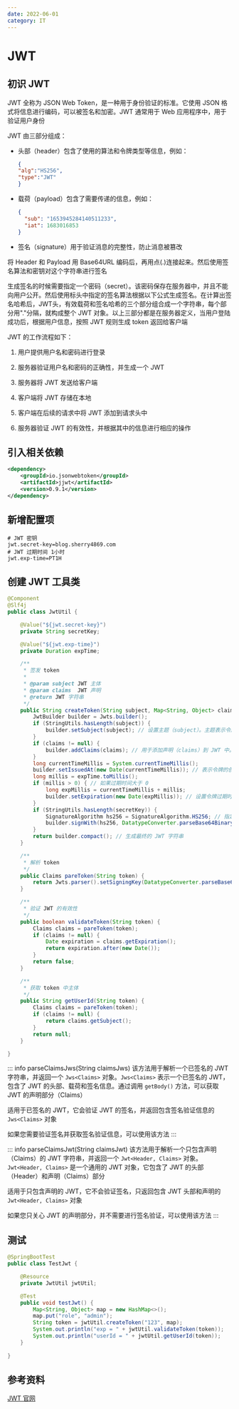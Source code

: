 ```yaml
---
date: 2022-06-01
category: IT
---
```


# JWT

<!-- more -->

## 初识 JWT

JWT 全称为 JSON Web Token，是一种用于身份验证的标准。它使用 JSON 格式将信息进行编码，可以被签名和加密。JWT 通常用于 Web 应用程序中，用于验证用户身份

JWT 由三部分组成：

- 头部（header）包含了使用的算法和令牌类型等信息，例如：

    ```json
    {
    "alg":"HS256",
    "type":"JWT"
    }
    ```

- 载荷（payload）包含了需要传递的信息，例如：

    ```json
    {
      "sub": "1653945284140511233",
      "iat": 1683016853
    }
    ```

- 签名（signature）用于验证消息的完整性，防止消息被篡改

将 Header 和 Payload 用 Base64URL 编码后，再用点(.)连接起来。然后使用签名算法和密钥对这个字符串进行签名

生成签名的时候需要指定一个密码（secret）。该密码保存在服务器中，并且不能向用户公开。然后使用标头中指定的签名算法根据以下公式生成签名。在计算出签名哈希后，JWT头，有效载荷和签名哈希的三个部分组合成一个字符串，每个部分用"."分隔，就构成整个 JWT 对象。以上三部分都是在服务器定义，当用户登陆成功后，根据用户信息，按照 JWT 规则生成 token 返回给客户端

JWT 的工作流程如下：

1. 用户提供用户名和密码进行登录

2. 服务器验证用户名和密码的正确性，并生成一个 JWT

3. 服务器将 JWT 发送给客户端

4. 客户端将 JWT 存储在本地

5. 客户端在后续的请求中将 JWT 添加到请求头中

6. 服务器验证 JWT 的有效性，并根据其中的信息进行相应的操作

## 引入相关依赖

```xml
<dependency>
    <groupId>io.jsonwebtoken</groupId>
    <artifactId>jjwt</artifactId>
    <version>0.9.1</version>
</dependency>
```

## 新增配置项

```properties
# JWT 密钥
jwt.secret-key=blog.sherry4869.com
# JWT 过期时间 1小时
jwt.exp-time=PT1H
```

## 创建 JWT 工具类

```java
@Component
@Slf4j
public class JwtUtil {

    @Value("${jwt.secret-key}")
    private String secretKey;

    @Value("${jwt.exp-time}")
    private Duration expTime;

    /**
     * 签发 token
     *
     * @param subject JWT 主体
     * @param claims  JWT 声明
     * @return JWT 字符串
     */
    public String createToken(String subject, Map<String, Object> claims) {
        JwtBuilder builder = Jwts.builder();
        if (StringUtils.hasLength(subject)) {
            builder.setSubject(subject); // 设置主题（subject）。主题表示令牌所代表的实体或主体。这个主题可以是用户的唯一标识符、用户名或其他与实体相关的标识
        }
        if (claims != null) {
            builder.addClaims(claims); // 用于添加声明（claims）到 JWT 中。声明可以包含用户身份、访问权限、角色、过期时间等信息
        }
        long currentTimeMillis = System.currentTimeMillis();
        builder.setIssuedAt(new Date(currentTimeMillis)); // 表示令牌的创建时间为当前时间戳
        long millis = expTime.toMillis();
        if (millis > 0) { // 如果过期时间大于 0
            long expMillis = currentTimeMillis + millis;
            builder.setExpiration(new Date(expMillis)); // 设置令牌过期时间
        }
        if (StringUtils.hasLength(secretKey)) {
            SignatureAlgorithm hs256 = SignatureAlgorithm.HS256; // 指定签名算法
            builder.signWith(hs256, DatatypeConverter.parseBase64Binary(secretKey)); // 使用 HS256 算法和提供的密钥对 JWT 进行签名。这将生成一个带有签名的 JWT，以确保在后续验证过程中可以验证其真实性和完整性
        }
        return builder.compact(); // 生成最终的 JWT 字符串
    }

    /**
     * 解析 token
     */
    public Claims pareToken(String token) {
        return Jwts.parser().setSigningKey(DatatypeConverter.parseBase64Binary(secretKey)).parseClaimsJws(token).getBody();
    }

    /**
     * 验证 JWT 的有效性
     */
    public boolean validateToken(String token) {
        Claims claims = pareToken(token);
        if (claims != null) {
            Date expiration = claims.getExpiration();
            return expiration.after(new Date());
        }
        return false;
    }

    /**
     * 获取 token 中主体
     */
    public String getUserId(String token) {
        Claims claims = pareToken(token);
        if (claims != null) {
            return claims.getSubject();
        }
        return null;
    }

}
```

::: info parseClaimsJws(String claimsJws)
该方法用于解析一个已签名的 JWT 字符串，并返回一个 `Jws<Claims>` 对象。`Jws<Claims>` 表示一个已签名的 JWT，包含了 JWT 的头部、载荷和签名信息。通过调用 `getBody()` 方法，可以获取 JWT 的声明部分（Claims）

适用于已签名的 JWT，它会验证 JWT 的签名，并返回包含签名验证信息的 `Jws<Claims>` 对象

如果您需要验证签名并获取签名验证信息，可以使用该方法
:::

::: info parseClaimsJwt(String claimsJwt)
该方法用于解析一个只包含声明（Claims）的 JWT 字符串，并返回一个 `Jwt<Header, Claims>` 对象。`Jwt<Header, Claims>` 是一个通用的 JWT 对象，它包含了 JWT 的头部（Header）和声明（Claims）部分

适用于只包含声明的 JWT，它不会验证签名，只返回包含 JWT 头部和声明的 `Jwt<Header, Claims>` 对象

如果您只关心 JWT 的声明部分，并不需要进行签名验证，可以使用该方法
:::

## 测试

```java
@SpringBootTest
public class TestJwt {

    @Resource
    private JwtUtil jwtUtil;

    @Test
    public void testJwt() {
        Map<String, Object> map = new HashMap<>();
        map.put("role", "admin");
        String token = jwtUtil.createToken("123", map);
        System.out.println("exp = " + jwtUtil.validateToken(token));
        System.out.println("userId = " + jwtUtil.getUserId(token));
    }
    
}
```

## 参考资料

[JWT 官网](https://jwt.io/)